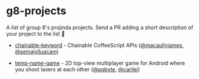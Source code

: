 # g8-projects
A list of group 8's projinda projects. Send a PR adding a short description of your project to the list 🚀

-  [chainable-keyword](https://github.com/macaullyjames/chainable-keyword) - Chainable CoffeeScript APIs ([@macaullyjames](https://github.com/macaullyjames/), [@semajylluacam](https://github.com/macaullyjames/))

-  [temp-name-game](https://github.com/pqbyte/temp-name-game) - 2D top-view multiplayer game for Android where you shoot lasers at each other ([@pqbyte](https://github.com/pqbyte), [@carllei](https://github.com/carllei))
